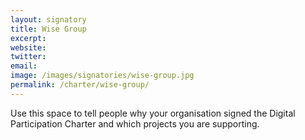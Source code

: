 ```yaml
---
layout: signatory
title: Wise Group
excerpt: 
website: 
twitter: 
email: 
image: /images/signatories/wise-group.jpg
permalink: /charter/wise-group/
---
```


Use this space to tell people why your organisation signed the Digital Participation Charter and which projects you are supporting.